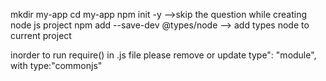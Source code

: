 mkdir my-app
cd my-app
npm init -y -->skip the question while creating node js project
npm add --save-dev @types/node --> add types node to current project

inorder to run require() in .js file please remove or update type": "module", with type:"commonjs"